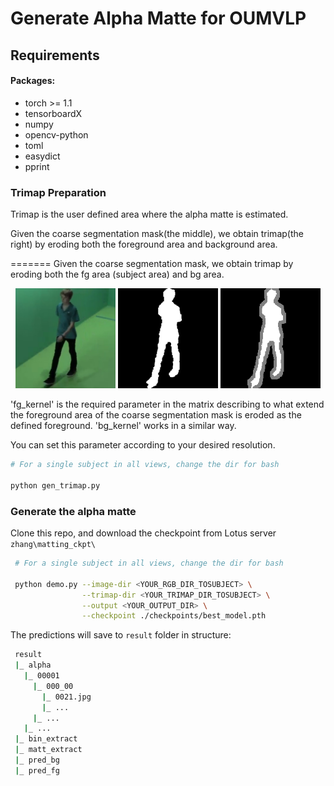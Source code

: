 # Generate Alpha Matte for OUMVLP

## Requirements
#### Packages:
- torch >= 1.1
- tensorboardX
- numpy
- opencv-python
- toml
- easydict
- pprint

### Trimap Preparation
Trimap is the user defined area where the alpha matte is estimated.

Given the coarse segmentation mask(the middle), we obtain trimap(the right) by eroding both the foreground area and background area.

=======
Given the coarse segmentation mask, we obtain trimap by eroding both the fg area (subject area) and bg area.

<p align="center">
  <img src="examples/RGB/00005/030_00/0033.png" width="160" title="Original Image"/>
  <img src="examples/sil/00005/030_00/0033.png" width="160" title="segmentation Mask"/>
  <img src="examples/trimap/00005/030_00/0033.png" width="160" title="Trimap"/>
</p>

'fg_kernel' is the required parameter in the matrix describing to what extend the foreground area of the coarse segmentation mask is eroded as the defined foreground. 'bg_kernel' works in a similar way.

You can set this parameter according to your desired resolution.


```bash
# For a single subject in all views, change the dir for bash

python gen_trimap.py 
```
### Generate the alpha matte

Clone this repo, and download the checkpoint from Lotus server `zhang\matting_ckpt\`

```bash
 # For a single subject in all views, change the dir for bash

 python demo.py --image-dir <YOUR_RGB_DIR_TOSUBJECT> \
                --trimap-dir <YOUR_TRIMAP_DIR_TOSUBJECT> \
                --output <YOUR_OUTPUT_DIR> \
                --checkpoint ./checkpoints/best_model.pth 
```
The predictions will save to `result` folder in structure:
```bash
 result 
 |_ alpha
   |_ 00001
     |_ 000_00
       |_ 0021.jpg
       |_ ...
     |_ ...
   |_ ...  
 |_ bin_extract
 |_ matt_extract
 |_ pred_bg
 |_ pred_fg

```